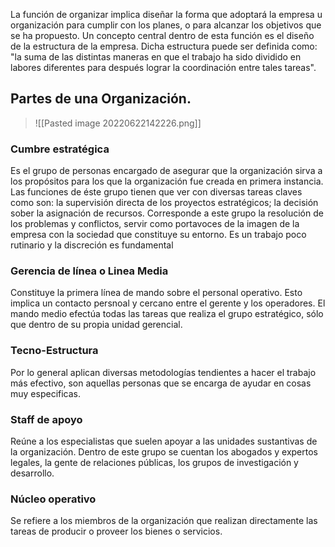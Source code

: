 La función de organizar implica diseñar la forma que adoptará la empresa u organización para cumplir con los planes, o para alcanzar los objetivos que se ha propuesto. Un concepto central dentro de esta función es el diseño de la estructura de la empresa. Dicha estructura puede ser definida como: "la suma de las distintas maneras en que el trabajo ha sido dividido en labores diferentes para después lograr la coordinación entre tales tareas".

## Partes de una Organización.
> ![[Pasted image 20220622142226.png]]

### Cumbre estratégica
Es el grupo de personas encargado de asegurar que la organización sirva a los propósitos para los que la organización fue creada en primera instancia. Las funciones de éste grupo tienen que ver con diversas tareas claves como son: la supervisión directa de los proyectos estratégicos; la decisión sober la asignación de recursos.
Corresponde a este grupo la resolución de los problemas y conflictos, servir como portavoces de la imagen de la empresa con la sociedad que constituye su entorno. Es un trabajo poco rutinario y la discreción es fundamental

### Gerencia de línea o Linea Media
Constituye la primera línea de mando sobre el personal operativo. Esto implica un contacto persnoal y cercano entre el gerente y los operadores. El mando medio efectúa todas las tareas que realiza el grupo estratégico, sólo que dentro de su propia unidad gerencial.

### Tecno-Estructura
Por lo general aplican diversas metodologías tendientes a hacer el trabajo más efectivo, son aquellas personas que se encarga de ayudar en cosas muy especificas.

### Staff de apoyo
Reúne a los especialistas que suelen apoyar a las unidades sustantivas de la organización. Dentro de este grupo se cuentan los abogados y expertos legales, la gente de relaciones públicas, los grupos de investigación y desarrollo.

### Núcleo operativo
Se refiere a los miembros de la organización que realizan directamente las tareas de producir o proveer los bienes o servicios.
